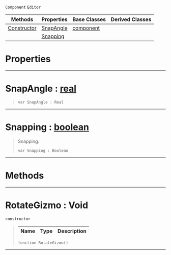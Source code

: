  `Component` `Editor`



|Methods|Properties|Base Classes|Derived Classes|
|---|---|---|---|
|[Constructor](rotategizmo.md#rotategizmo-void)|[SnapAngle](rotategizmo.md#snapangle-zilch-engine-do)|[component](component.md)| |
| |[Snapping](rotategizmo.md#snapping-zilch-engine-doc)| | |


 #  Properties


---  
 #  SnapAngle : [real](../nada_base_types/real.md)

> 
> ```TS:Nada
> var SnapAngle : Real


---  
 #  Snapping : [boolean](../nada_base_types/boolean.md)

> Snapping.
> ```TS:Nada
> var Snapping : Boolean


---  
 #  Methods


---  
 #  RotateGizmo : Void

 `constructor`

> 
> |Name|Type|Description|
> |---|---|---|
> ```TS:Nada
> function RotateGizmo()
> ``` 


---  
 

 